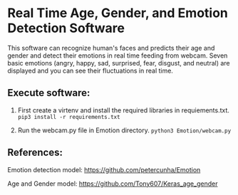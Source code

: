 # Real Time Age, Gender, and Emotion Detection Software

This software can recognize human's faces and predicts their age and gender and detect their emotions in real time feeding from webcam. 
Seven basic emotions (angry, happy, sad, surprised, fear, disgust, and neutral) are displayed and you can see their fluctuations in real time.
 
 
## Execute software:

 1. First create a virtenv and install the required libraries in requiements.txt.
 `pip3 install -r requirements.txt`
 
 2. Run the webcam.py file in Emotion directory.
 `python3 Emotion/webcam.py`


## References:

Emotion detection model:
https://github.com/petercunha/Emotion

Age and Gender model:
https://github.com/Tony607/Keras_age_gender
